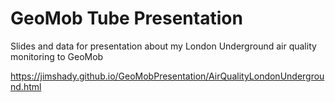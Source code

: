 # GeoMob Tube Presentation
Slides and data for presentation about my London Underground air quality monitoring to GeoMob

https://jimshady.github.io/GeoMobPresentation/AirQualityLondonUnderground.html
